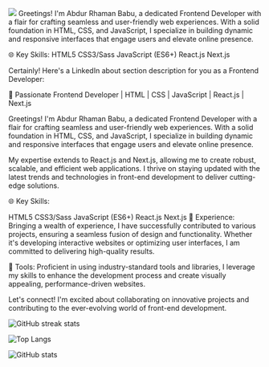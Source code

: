 ![](https://i.postimg.cc/3JTFmtdd/github-profile-banner.png)
Greetings! I'm Abdur Rhaman Babu, a dedicated Frontend Developer with a flair for crafting seamless and user-friendly web experiences. With a solid foundation in HTML, CSS, and JavaScript, I specialize in building dynamic and responsive interfaces that engage users and elevate online presence.

🌐 Key Skills:
HTML5
CSS3/Sass
JavaScript (ES6+)
React.js
Next.js


Certainly! Here's a LinkedIn about section description for you as a Frontend Developer:

🚀 Passionate Frontend Developer | HTML | CSS | JavaScript | React.js | Next.js

Greetings! I'm Abdur Rhaman Babu, a dedicated Frontend Developer with a flair for crafting seamless and user-friendly web experiences. With a solid foundation in HTML, CSS, and JavaScript, I specialize in building dynamic and responsive interfaces that engage users and elevate online presence.

My expertise extends to React.js and Next.js, allowing me to create robust, scalable, and efficient web applications. I thrive on staying updated with the latest trends and technologies in front-end development to deliver cutting-edge solutions.

🌐 Key Skills:

HTML5
CSS3/Sass
JavaScript (ES6+)
React.js
Next.js
💼 Experience:
Bringing a wealth of experience, I have successfully contributed to various projects, ensuring a seamless fusion of design and functionality. Whether it's developing interactive websites or optimizing user interfaces, I am committed to delivering high-quality results.

🔧 Tools:
Proficient in using industry-standard tools and libraries, I leverage my skills to enhance the development process and create visually appealing, performance-driven websites.

Let's connect! I'm excited about collaborating on innovative projects and contributing to the ever-evolving world of front-end development.

![GitHub streak stats](https://github-readme-streak-stats.herokuapp.com/?user=abdur-rhaman-babu) 

![Top Langs](https://github-readme-stats.vercel.app/api/top-langs/?username=abdur-rhaman-babu)

![GitHub stats](https://github-readme-stats.vercel.app/api?username=abdur-rhaman-babu&show_icons=true&count_private=true)
